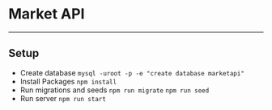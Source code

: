 # Market API

---

## Setup

- Create database
  `mysql -uroot -p -e "create database marketapi"`
- Install Packages
  `npm install`
- Run migrations and seeds
  `npm run migrate`
  `npm run seed`
- Run server
  `npm run start`
